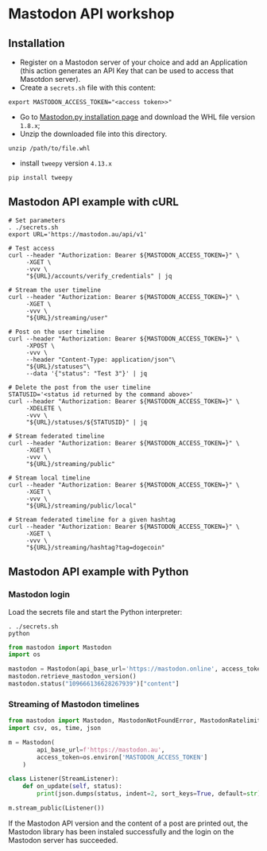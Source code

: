 # Mastodon API workshop


## Installation

* Register on a Mastodon server of your choice and add an Application (this action generates an API Key that can be used to access that Masotdon server).
* Create a `secrets.sh` file with this content:
```shell
export MASTODON_ACCESS_TOKEN="<access token>>"
```
* Go to [Mastodon.py installation page](https://pypi.org/project/Mastodon.py/#files) and download the WHL file version `1.8.x`;
* Unzip the downloaded file into this directory.
```shell
unzip /path/to/file.whl
```
* install `tweepy` version `4.13.x` 
```shell
pip install tweepy
```


## Mastodon API example with cURL 

```shell
# Set parameters
. ./secrets.sh
export URL='https://mastodon.au/api/v1'

# Test access 
curl --header "Authorization: Bearer ${MASTODON_ACCESS_TOKEN=}" \
     -XGET \
     -vvv \
  	 "${URL}/accounts/verify_credentials" | jq

# Stream the user timeline
curl --header "Authorization: Bearer ${MASTODON_ACCESS_TOKEN=}" \
     -XGET \
     -vvv \
     "${URL}/streaming/user"

# Post on the user timeline 
curl --header "Authorization: Bearer ${MASTODON_ACCESS_TOKEN=}" \
     -XPOST \
     -vvv \
     --header "Content-Type: application/json"\
     "${URL}/statuses"\
     --data '{"status": "Test 3"}' | jq

# Delete the post from the user timeline
STATUSID='<status id returned by the command above>'
curl --header "Authorization: Bearer ${MASTODON_ACCESS_TOKEN=}" \
     -XDELETE \
     -vvv \
     "${URL}/statuses/${STATUSID}" | jq

# Stream federated timeline 	
curl --header "Authorization: Bearer ${MASTODON_ACCESS_TOKEN=}" \
     -XGET \
     -vvv \
	 "${URL}/streaming/public" 

# Stream local timeline 	
curl --header "Authorization: Bearer ${MASTODON_ACCESS_TOKEN=}" \
     -XGET \
     -vvv \
 	 "${URL}/streaming/public/local"

# Stream federated timeline for a given hashtag
curl --header "Authorization: Bearer ${MASTODON_ACCESS_TOKEN=}" \
     -XGET \
     -vvv \
     "${URL}/streaming/hashtag?tag=dogecoin" 	
```


## Mastodon API example with Python

### Mastodon login

Load the secrets file and start the Python interpreter:

```shell
. ./secrets.sh
python
```

```python
from mastodon import Mastodon
import os

mastodon = Mastodon(api_base_url='https://mastodon.online', access_token = os.environ['MASTODON_ACCESS_TOKEN'])
mastodon.retrieve_mastodon_version()
mastodon.status("109666136628267939")["content"]
```

### Streaming of Mastodon timelines

```python
from mastodon import Mastodon, MastodonNotFoundError, MastodonRatelimitError, StreamListener
import csv, os, time, json

m = Mastodon(
        api_base_url=f'https://mastodon.au',
        access_token=os.environ['MASTODON_ACCESS_TOKEN']
    )

class Listener(StreamListener):
    def on_update(self, status):
        print(json.dumps(status, indent=2, sort_keys=True, default=str))

m.stream_public(Listener())
```

If the Mastodon API version and the content of a post are printed out, the Mastodon library has been instaled
successfully and the
login on the Mastodon server has succeeded.


